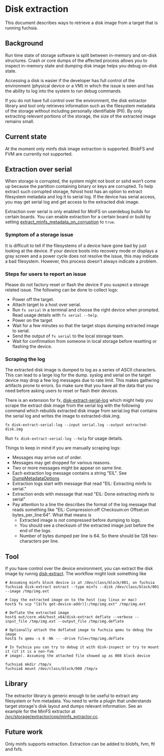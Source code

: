 # Disk extraction

This document describes ways to retrieve a disk image from a target that is
running fuchsia.

## Background

Run time state of storage software is split between in-memory and on-disk
structures. Crash or core dumps of the affected process allows you to inspect
in-memory state and dumping disk image helps you debug on-disk state.

Accessing a disk is easier if the developer has full control of the
environment (physical device or a VM) in which the issue is seen and has the
ability to log into the system to run debug commands.

If you do not have full control over the environment, the disk extractor
library and tool only retrieves information such as the filesystem metadata of
the storage without including personally identifiable (PII). By only extracting
relevant portions of the storage, the size of the extracted image remains small.

## Current state

At the moment only minfs disk image extraction is supported. BlobFS
and FVM are currently not supported.

## Extraction over serial

When storage is corrupted, the system might not boot or sshd won’t come up
because the partition containing binary or keys are corrupted. To help extract
such corrupted storage, fshost host has an option to extract filesystem metadata
and log it to serial log. If the device has serial access, you may get serial
log and get access to the extracted disk image.

Extraction over serial is only enabled for MinFS on userdebug builds for certain
boards. You can enable extraction for a certain board or build by setting
[extract_minfs_metadata_on_corruption](/src/storage/fshost/BUILD.gn) to `true`.

### Symptom of a storage issue

It is difficult to tell if the filesystems of a device have gone bad
by just looking at the device. If your device boots into recovery mode or
displays a gray screen and a power cycle does not resolve the issue, this may
indicate a bad filesystem. However, this process doesn't always indicate a
problem.

### Steps for users to report an issue

Please do not factory reset or flash the device if you suspect a storage related
issue. The following can be done to collect logs:
  * Power off the target.
  * Attach target to a host over serial.
  * Run `fx serial` in a terminal and choose the right device when prompted.
    Read usage details with `fx serial --help`.
  * Power on the target
  * Wait for a few minutes so that the target stops
    dumping extracted image to serial.
  * Send the output of `fx serial` to the local storage team.
  * Wait for confirmation from someone in local storage before resetting or
    flashing the device.

### Scraping the log

The extracted disk image is dumped to log as a series of ASCII characters. This
can lead to a large log for the dump. syslog and serial on the target device may
drop a few log messages due to rate limit. This makes gathering artifacts prone
to errors. So make sure that you have all the data that you need before asking
users to reset or flash their devices.

There is an extension for fx,
[disk-extract-serial-log](/tools/devshell/contrib/disk-extract-serial-log) which
might help you scrape the extract disk image from the serial log with the
following command which rebuilds extracted disk image from serial.log that
contains the serial log and writes the image to extracted-disk.img.

```
fx disk-extract-serial-log --input serial.log --output extracted-disk.img
```

Run `fx disk-extract-serial-log --help` for usage details.

Things to keep in mind if you are manually scraping logs:
  * Messages may arrive out of order.
  * Messages may get dropped for various reasons.
  * Two or more messages might be appear on same line.
  * Each extraction log message contains a string "EIL". See
    [DumpMetadataOptions](/src/storage/fshost/extract-metadata.h)
  * Extraction logs start with message that read
    "EIL: Extracting minfs to serial."
  * Extraction ends with message that read
    "EIL: Done extracting minfs to serial"
  * Pay attention to a line the describes the format of the log message that
    reads something like
    "EIL: Compression:off Checksum:on Offset:on bytes_per_line:64".
    What that means is
      * Extracted image is *not* compressed before dumping to logs.
      * You should see a checksum of the extracted image just before the end
        of the logs.
      * Number of bytes dumped per line is 64. So there should be 128
        hex-characters per line.

## Tool

If you have control over the device environment, you can extract the disk image
by runnig [disk-extract](/src/storage/extractor/bin/BUILD.gn). The workflow
might look something like

```
# Assuming minfs block device is at /dev/class/block/001, on fuchsia
fuchsia$ disk-extract extract --type minfs --disk /dev/class/block/001 --image /tmp/img.ext

# Copy the extracted image on to the host (say linux or mac)
host$ fx scp "[$(fx get-device-addr)]:/tmp/img.ext" /tmp/img.ext

# Deflate the extracted image
host$ out/core.x64/host_x64/disk-extract deflate --verbose --input_file /tmp/img.ext --output_file /tmp/img.deflate

# Optionally attach the deflated image to fuchsia qemu to debug the image
host$ fx qemu -s 8 -Nk -- -drive file=/tmp/img.deflate

# In fuchsia you can try to debug it with disk-inspect or try to mount it (if it is a non-fvm
# image). Assuming the attached file showed up as 008 block device

fuchsia$ mkdir /tmp/x
fuchsia$ mount /dev/class/block/008 /tmp/x

```

## Library

The extractor library is generic enough to be useful to extract any filesystem
or fvm metadata. You need to write a plugin that understands target storage's
disk layout and dumps relevant information. See an example for the MinFS
extractor at [/src/storage/extractor/cpp/minfs_extractor.cc](/src/storage/extractor/cpp/minfs_extractor.cc).

## Future work

Only minfs supports extraction. Extraction can be added to blobfs, fvm, ftl and fxfs.
